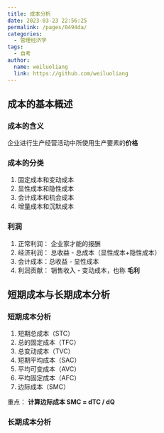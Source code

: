 ```yaml
---
title: 成本分析
date: 2023-03-23 22:56:25
permalink: /pages/0494da/
categories:
  - 管理经济学
tags:
  - 自考
author: 
  name: weiluoliang
  link: https://github.com/weiluoliang
---
```


## 成本的基本概述

###  成本的含义
 企业进行生产经营活动中所使用生产要素的**价格** 
### 成本的分类
1. 固定成本和变动成本
2. 显性成本和隐性成本
3. 会计成本和机会成本
4. 增量成本和沉默成本
### 利润
1. 正常利润： 企业家才能的报酬
2. 经济利润： 总收益 - 总成本（显性成本+隐性成本）
3. 会计成本：总收益 - 显性成本
4. 利润贡献： 销售收入 - 变动成本，也称 **毛利**

## 短期成本与长期成本分析

### 短期成本分析
1. 短期总成本（STC）
2. 总的固定成本（TFC）
3. 总变动成本（TVC）
4. 短期平均成本（SAC）
5. 平均可变成本（AVC）
6. 平均固定成本（AFC）
7. 边际成本（SMC）

重点：  **计算边际成本 SMC = dTC / dQ** 

### 长期成本分析

